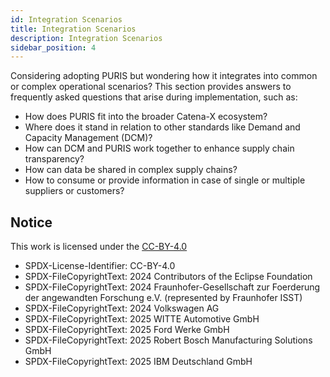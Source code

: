 ```yaml
---
id: Integration Scenarios
title: Integration Scenarios
description: Integration Scenarios
sidebar_position: 4
---
```


Considering adopting PURIS but wondering how it integrates into common or complex operational scenarios? This section provides answers to frequently asked questions that arise during implementation, such as:

- How does PURIS fit into the broader Catena-X ecosystem?
- Where does it stand in relation to other standards like Demand and Capacity Management (DCM)?
- How can DCM and PURIS work together to enhance supply chain transparency?
- How can data be shared in complex supply chains?
- How to consume or provide information in case of single or multiple suppliers or customers?

## Notice

This work is licensed under the [CC-BY-4.0](https://creativecommons.org/licenses/by/4.0/legalcode)

- SPDX-License-Identifier: CC-BY-4.0  
- SPDX-FileCopyrightText: 2024 Contributors of the Eclipse Foundation  
- SPDX-FileCopyrightText: 2024 Fraunhofer-Gesellschaft zur Foerderung der angewandten Forschung e.V. (represented by Fraunhofer ISST)  
- SPDX-FileCopyrightText: 2024 Volkswagen AG  
- SPDX-FileCopyrightText: 2025 WITTE Automotive GmbH  
- SPDX-FileCopyrightText: 2025 Ford Werke GmbH  
- SPDX-FileCopyrightText: 2025 Robert Bosch Manufacturing Solutions GmbH  
- SPDX-FileCopyrightText: 2025 IBM Deutschland GmbH
